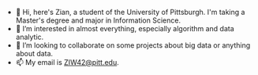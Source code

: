- 👋 Hi, here's Zian, a student of the University of Pittsburgh. I'm taking a Master's degree and major in Information Science.
- 👀 I’m interested in almost everything, especially algorithm and data analytic.
- 💞️ I’m looking to collaborate on some projects about big data or anything about data.
- 📫 My email is ZIW42@pitt.edu.

<!---
ziw42/ziw42 is a ✨ special ✨ repository because its `README.md` (this file) appears on your GitHub profile.
You can click the Preview link to take a look at your changes.
--->
